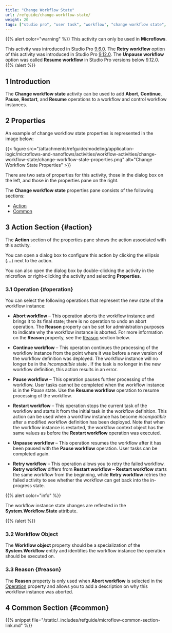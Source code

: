 ```yaml
---
title: "Change Workflow State"
url: /refguide/change-workflow-state/
weight: 20
tags: ["studio pro", "user task", "workflow", "change workflow state", "workflow state"]
---
```


{{% alert color="warning" %}}
This activity can only be used in **Microflows**.

This activity was introduced in Studio Pro [9.6.0](/releasenotes/studio-pro/9.6/#960). The **Retry workflow** option of this activity was introduced in Studio Pro [9.12.0](/releasenotes/studio-pro/9.12/#9120). The **Unpause workflow** option was called **Resume workflow** in Studio Pro versions below 9.12.0.
{{% /alert %}}

## 1 Introduction

The **Change workflow state** activity can be used to add **Abort**, **Continue**, **Pause**, **Restart**, and **Resume** operations to a workflow and control workflow instances. 

## 2 Properties

An example of change workflow state properties is represented in the image below:

{{< figure src="/attachments/refguide/modeling/application-logic/microflows-and-nanoflows/activities/workflow-activities/change-workflow-state/change-workflow-state-properties.png" alt="Change Workflow State Properties" >}}

There are two sets of properties for this activity, those in the dialog box on the left, and those in the properties pane on the right.

The **Change workflow state** properties pane consists of the following sections:

* [Action](#action)
* [Common](#common)

## 3 Action Section {#action}

The **Action** section of the properties pane shows the action associated with this activity.

You can open a dialog box to configure this action by clicking the ellipsis (**…**) next to the action.

You can also open the dialog box by double-clicking the activity in the microflow or right-clicking the activity and selecting **Properties**.

### 3.1 Operation {#operation}

You can select the following operations that represent the new state of the workflow instance:

* **Abort workflow** – This operation aborts the workflow instance and brings it to its final state; there is no operation to undo an abort operation. The **Reason** property can be set for administration purposes to indicate why the workflow instance is aborted. For more information on the **Reason** property, see the [Reason](#reason) section below.

* **Continue workflow** – This operation continues the processing of the workflow instance from the point where it was before a new version of the workflow definition was deployed. The workflow instance will no longer be in the *Incompatible* state . If the task is no longer in the new workflow definition, this action results in an error.

* **Pause workflow** – This operation pauses further processing of the workflow. User tasks cannot be completed when the workflow instance is in the *Pause* state. Use the **Resume workflow** operation to resume processing of the workflow.

* **Restart workflow** – This operation stops the current task of the workflow and starts it from the initial task in the workflow definition. This action can be used when a workflow instance has become *incompatible* after a modified workflow definition has been deployed. Note that when the workflow instance is restarted, the workflow context object has the same values as before the **Restart workflow** operation was executed.

* **Unpause workflow** – This operation resumes the workflow after it has been paused with the **Pause workflow** operation. User tasks can be completed again.

* **Retry workflow** – This operation allows you to retry the failed workflow. **Retry workflow** differs from **Restart workflow** – **Restart workflow** starts the same workflow from the beginning, while **Retry workflow** retries the failed activity to see whether the workflow can get back into the in-progress state.

{{% alert color="info" %}}

The workflow instance state changes are reflected in the **System.Workflow.State** attribute.

{{% /alert %}}

### 3.2 Workflow Object

The **Workflow object** property should be a specialization of the **System.Workflow** entity and identifies the workflow instance the operation should be executed on.

### 3.3 Reason {#reason}

The **Reason** property is only used when **Abort workflow** is selected in the [Operation](#operation) property and allows you to add a description on why this workflow instance was aborted.

## 4 Common Section {#common}

{{% snippet file="/static/_includes/refguide/microflow-common-section-link.md" %}}